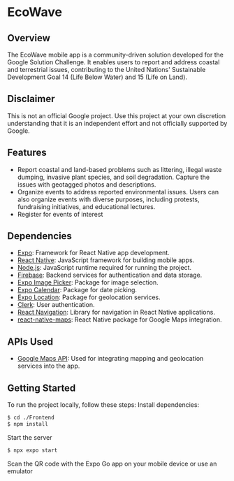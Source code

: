 # EcoWave

## Overview
The EcoWave mobile app is a community-driven solution developed for the Google Solution Challenge. 
It enables users to report and address coastal and terrestrial issues, contributing to the United Nations' Sustainable Development Goal 14 (Life Below Water) and 15 (Life on Land).

## Disclaimer
This is not an official Google project. Use this project at your own discretion understanding that it is an independent effort and not officially supported by Google.

## Features
- Report coastal and land-based problems such as littering, illegal waste dumping, invasive plant species, and soil degradation. Capture the issues with geotagged photos and descriptions.
- Organize events to address reported environmental issues. Users can also organize events with diverse purposes, including protests, fundraising initiatives, and educational lectures.
- Register for events of interest

## Dependencies
- [Expo](https://expo.dev/): Framework for React Native app development.
- [React Native](https://reactnative.dev/): JavaScript framework for building mobile apps.
- [Node.js](https://nodejs.org/): JavaScript runtime required for running the project.
- [Firebase](https://firebase.google.com/): Backend services for authentication and data storage.
- [Expo Image Picker](https://docs.expo.dev/versions/latest/sdk/imagepicker/): Package for image selection.
- [Expo Calendar](https://docs.expo.dev/versions/latest/sdk/calendar/): Package for date picking.
- [Expo Location](https://docs.expo.dev/versions/latest/sdk/location/): Package for geolocation services.
- [Clerk](https://docs.clerk.dev/): User authentication.
- [React Navigation](https://reactnavigation.org/): Library for navigation in React Native applications.
- [react-native-maps](https://github.com/react-native-maps/react-native-maps): React Native package for Google Maps integration.

## APIs Used
- [Google Maps API](https://developers.google.com/maps/documentation/javascript/overview): Used for integrating mapping and geolocation services into the app. 
## Getting Started
To run the project locally, follow these steps:
Install dependencies:
```bash
$ cd ./Frontend
$ npm install
```
Start the server
```bash
$ npx expo start
```
Scan the QR code with the Expo Go app on your mobile device or use an emulator
